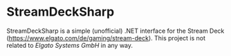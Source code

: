 # StreamDeckSharp

StreamDeckSharp is a simple (unofficial) .NET interface for the Stream Deck (https://www.elgato.com/de/gaming/stream-deck).
This project is not related to _Elgato Systems GmbH_ in any way.
